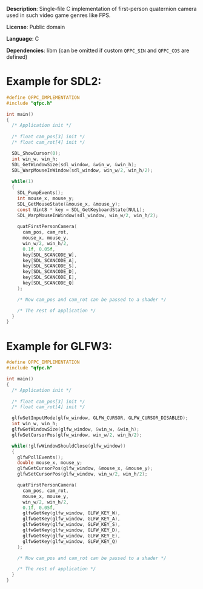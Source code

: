 **Description**: Single-file C implementation of first-person quaternion camera used in such video game genres like FPS.

**License**: Public domain

**Language**: C

**Dependencies**: libm (can be omitted if custom `QFPC_SIN` and `QFPC_COS` are defined)

Example for SDL2:
=================

```c
#define QFPC_IMPLEMENTATION
#include "qfpc.h"

int main()
{
  /* Application init */
  
  /* float cam_pos[3] init */
  /* float cam_rot[4] init */

  SDL_ShowCursor(0);
  int win_w, win_h;
  SDL_GetWindowSize(sdl_window, &win_w, &win_h);
  SDL_WarpMouseInWindow(sdl_window, win_w/2, win_h/2);
  
  while(1)
  {
    SDL_PumpEvents();
    int mouse_x, mouse_y;
    SDL_GetMouseState(&mouse_x, &mouse_y);
    const Uint8 * key = SDL_GetKeyboardState(NULL);
    SDL_WarpMouseInWindow(sdl_window, win_w/2, win_h/2);
    
    quatFirstPersonCamera(
      cam_pos, cam_rot,
      mouse_x, mouse_y,
      win_w/2, win_h/2,
      0.1f, 0.05f,
      key[SDL_SCANCODE_W],
      key[SDL_SCANCODE_A],
      key[SDL_SCANCODE_S],
      key[SDL_SCANCODE_D],
      key[SDL_SCANCODE_E],
      key[SDL_SCANCODE_Q]
    );

    /* Now cam_pos and cam_rot can be passed to a shader */

    /* The rest of application */
  }
}
```

Example for GLFW3:
==================

```c
#define QFPC_IMPLEMENTATION
#include "qfpc.h"

int main()
{
  /* Application init */
  
  /* float cam_pos[3] init */
  /* float cam_rot[4] init */

  glfwSetInputMode(glfw_window, GLFW_CURSOR, GLFW_CURSOR_DISABLED);
  int win_w, win_h;
  glfwGetWindowSize(glfw_window, &win_w, &win_h);
  glfwSetCursorPos(glfw_window, win_w/2, win_h/2);

  while(!glfwWindowShouldClose(glfw_window))
  {
    glfwPollEvents();
    double mouse_x, mouse_y;
    glfwGetCursorPos(glfw_window, &mouse_x, &mouse_y);
    glfwSetCursorPos(glfw_window, win_w/2, win_h/2);

    quatFirstPersonCamera(
      cam_pos, cam_rot,
      mouse_x, mouse_y,
      win_w/2, win_h/2,
      0.1f, 0.05f,
      glfwGetKey(glfw_window, GLFW_KEY_W),
      glfwGetKey(glfw_window, GLFW_KEY_A),
      glfwGetKey(glfw_window, GLFW_KEY_S),
      glfwGetKey(glfw_window, GLFW_KEY_D),
      glfwGetKey(glfw_window, GLFW_KEY_E),
      glfwGetKey(glfw_window, GLFW_KEY_Q)
    );

    /* Now cam_pos and cam_rot can be passed to a shader */

    /* The rest of application */
  }
}
```

